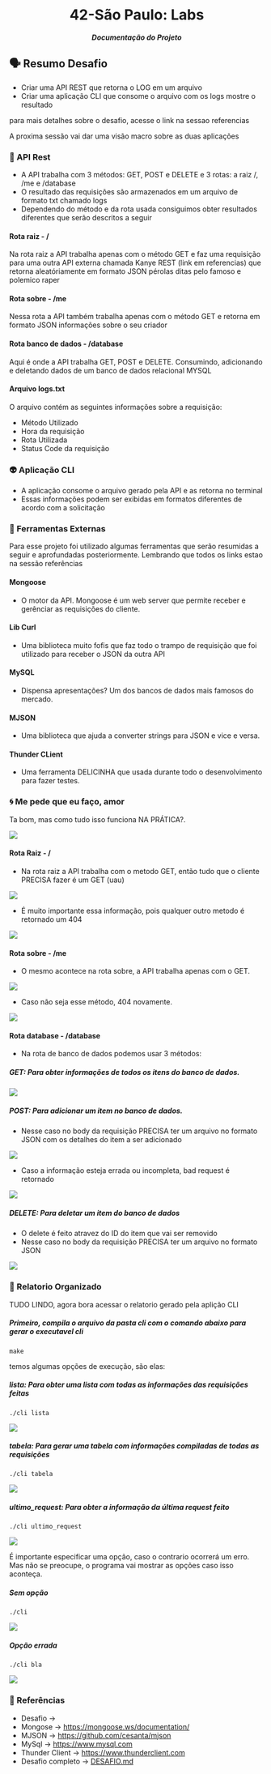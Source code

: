 <h1 align="center">
	42-São Paulo: Labs
</h1>

<p align="center">
	<b><i>Documentação do Projeto</i></b><br>

## 🗣️ Resumo Desafio
- Criar uma API REST que retorna o LOG em um arquivo
- Criar uma aplicação CLI que consome o arquivo com os logs mostre o resultado

para mais detalhes sobre o desafio, acesse o link na sessao referencias

A proxima sessão vai dar uma visão macro sobre as duas aplicações

### 💎 API Rest
- A API trabalha com 3 métodos: GET, POST e DELETE e 3 rotas: a raiz /, /me e /database
- O resultado das requisições são armazenados em um arquivo de formato txt chamado logs
- Dependendo do método e da rota usada consiguimos obter resultados diferentes que serão descritos a seguir

#### Rota raiz - /

Na rota raiz a API trabalha apenas com o método GET e faz uma requisição para uma outra API externa chamada Kanye REST (link em referencias) que retorna aleatóriamente em formato JSON pérolas ditas pelo famoso e polemico raper

#### Rota sobre - /me

Nessa rota a API também trabalha apenas com o método GET e retorna em formato JSON informações sobre o seu criador

#### Rota banco de dados - /database

Aqui é onde a API trabalha GET, POST e DELETE. Consumindo, adicionando e deletando dados de um banco de dados relacional MYSQL

#### Arquivo logs.txt

O arquivo contém as seguintes informações sobre a requisição:
- Método Utilizado
- Hora da requisição
- Rota Utilizada
- Status Code da requisição

### 👽 Aplicação CLI
- A aplicação consome o arquivo gerado pela API e as retorna no terminal
- Essas informações podem ser exibidas em formatos diferentes de acordo com a solicitação

### 🔨 Ferramentas Externas
Para esse projeto foi utilizado algumas ferramentas que serão resumidas a seguir e aprofundadas posteriormente. Lembrando que todos os links estao na sessão referências

#### Mongoose
- O motor da API. Mongoose é um web server que permite receber e gerênciar as requisições do cliente.
	
#### Lib Curl
- Uma biblioteca muito fofis que faz todo o trampo de requisição que foi utilizado para receber o JSON da outra API
	
#### MySQL
- Dispensa apresentações? Um dos bancos de dados mais famosos do mercado.
	
#### MJSON
- Uma biblioteca que ajuda a converter strings para JSON e vice e versa.

#### Thunder CLient
- Uma ferramenta DELICINHA que usada durante todo o desenvolvimento para fazer testes.

### 🌀 Me pede que eu faço, amor
Ta bom, mas como tudo isso funciona NA PRÁTICA?.

![](./img/IBAGENS2.jpeg)

#### Rota Raiz - /

- Na rota raiz a API trabalha com o metodo GET, então tudo que o cliente PRECISA fazer é um GET (uau)
	
![](./img/rota-raiz.png)


- É muito importante essa informação, pois qualquer outro metodo é retornado um 404

![](./img/rota-raiz-error.png)

#### Rota sobre - /me

- O mesmo acontece na rota sobre, a API trabalha apenas com o GET.

![](./img/rota-sobre.png)

- Caso não seja esse método, 404 novamente.

![](./img/rota-sobre-error.png)

#### Rota database - /database

- Na rota de banco de dados podemos usar 3 métodos:

##### GET: Para obter informações de todos os itens do banco de dados.

![](./img/database-get.png)

##### POST: Para adicionar um item no banco de dados.

- Nesse caso no body da requisição PRECISA ter um arquivo no formato JSON com os detalhes do item a ser adicionado

![](./img/database-post.png)
	
- Caso a informação esteja errada ou incompleta, bad request é retornado

![](./img/database-post-error.png)

##### DELETE: Para deletar um item do banco de dados
	
- O delete é feito atravez do ID do item que vai ser removido
- Nesse caso no body da requisição PRECISA ter um arquivo no formato JSON
	
![](./img/database-delete.png)
	
### 💬 Relatorio Organizado

TUDO LINDO, agora bora acessar o relatorio gerado pela aplição CLI

##### Primeiro, compila o arquivo da pasta cli com o comando abaixo para gerar o executavel cli
```
make
```
	
temos algumas opções de execução, são elas:

##### lista: Para obter uma lista com todas as informações das requisições feitas
```
./cli lista
```
![](./img/cli-lista.png)

##### tabela: Para gerar uma tabela com informações compiladas de todas as requisições
```
./cli tabela
```
![](./img/cli-tabela.png)

##### ultimo_request: Para obter a informação da última request feito
```
./cli ultimo_request
```
![](./img/cli-ultimo.png)

É importante especificar uma opção, caso o contrario ocorrerá um erro. Mas não se preocupe, o programa vai mostrar as opções caso isso aconteça.

##### Sem opção
```
./cli 
```

![](./img/cli-sem-opcao.png)

##### Opção errada
```
./cli bla
```
![](./img/cli-opcao-errada.png)

### 💋 Referências

- Desafio ->
- Mongose -> https://mongoose.ws/documentation/
- MJSON -> https://github.com/cesanta/mjson
- MySql -> https://www.mysql.com
- Thunder Client -> https://www.thunderclient.com
- Desafio completo -> <a href="https://github.com/42sp/42labs-selection-process-v2-psdiaspedro/blob/main/DESAFIO.md">DESAFIO.md</a>

